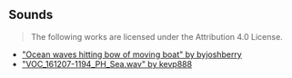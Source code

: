 ## Sounds

> The following works are licensed under the Attribution 4.0 License.

- ["Ocean waves hitting bow of moving boat" by byjoshberry](https://freesound.org/people/byjoshberry/sounds/435668/)
- ["VOC_161207-1194_PH_Sea.wav" by kevp888](https://freesound.org/people/kevp888/sounds/441220/)
